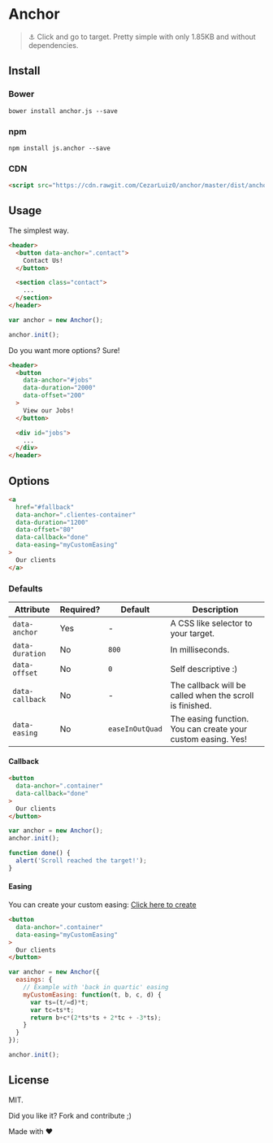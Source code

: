 # Anchor

> :anchor: Click and go to target. Pretty simple with only 1.85KB and without dependencies.

## Install

### Bower

```
bower install anchor.js --save
```

### npm

```
npm install js.anchor --save
```

### CDN

```html
<script src="https://cdn.rawgit.com/CezarLuiz0/anchor/master/dist/anchor.min.js"></script>
```

## Usage

The simplest way.

```html
<header>
  <button data-anchor=".contact">
    Contact Us!
  </button>

  <section class="contact">
    ...
  </section>
</header>
```

```javascript
var anchor = new Anchor();

anchor.init();
```

Do you want more options? Sure!

```html
<header>
  <button
    data-anchor="#jobs"
    data-duration="2000"
    data-offset="200"
  >
    View our Jobs!
  </button>

  <div id="jobs">
    ...
  </div>
</header>
```

## Options

```html
<a
  href="#fallback"
  data-anchor=".clientes-container"
  data-duration="1200"
  data-offset="80"
  data-callback="done"
  data-easing="myCustomEasing"
>
  Our clients
</a>
```

### Defaults

Attribute|Required?|Default|Description
---------|---------|-------|-----------
`data-anchor`|Yes|-|A CSS like selector to your target.
`data-duration`|No|`800`|In milliseconds.
`data-offset`|No|`0`|Self descriptive :)
`data-callback`|No|-|The callback will be called when the scroll is finished.
`data-easing`|No|`easeInOutQuad`|The easing function. You can create your custom easing. Yes!

#### Callback

```html
<button
  data-anchor=".container"
  data-callback="done"
>
  Our clients
</button>
```

```javascript
var anchor = new Anchor();
anchor.init();

function done() {
  alert('Scroll reached the target!');
}
```

#### Easing

You can create your custom easing: [Click here to create](http://goo.gl/n4qV3)

```html
<button
  data-anchor=".container"
  data-easing="myCustomEasing"
>
  Our clients
</button>
```

```javascript
var anchor = new Anchor({
  easings: {
    // Example with 'back in quartic' easing
    myCustomEasing: function(t, b, c, d) {
      var ts=(t/=d)*t;
      var tc=ts*t;
      return b+c*(2*ts*ts + 2*tc + -3*ts);
    }
  }
});

anchor.init();
```

## License

MIT.

Did you like it? Fork and contribute ;)

Made with :heart: